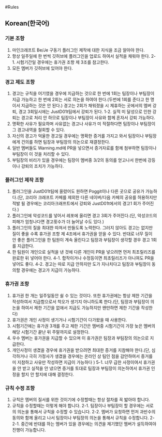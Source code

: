 #Rules

## Korean(한국어)

### 기본 조항

1. 마인크래프트 Be/Je 구동기 플러그인 제작에 대한 지식을 조금 알아야 한다.
2. 항상 일주일에 한 번씩 깃허브에 플러그인을 업로드 하여서 실적을 채워야 한다.
2-1. 시험기간일 경우에는 휴가권 조항 제 3조를 참고한다.
3. 모든 멤버가 깃허브에 있어야 한다.

### 경고 제도 조항
1. 경고는 규칙을 어기였을 경우에 지급하는 것으로 한 번에 1회는 팀장이나 부팀장이 지급 가능하고 한 번에 2회는 서로 의논을 하여야 한다.(두번에 1회를 준다고 한 명이서 지급하는 것은 안 된다.) 경고는 2회가 채워졌을 시 제휴하는 곳에서의 멤버 강퇴, 경고 3회일시에는 JustD01t팀에서 강퇴가 된다.
1-2. 실적 미 달성으로 인한 강퇴는 경고로 처리 안 하므로 팀장이나 부팀장이 사유와 함께 혼자서 강퇴 가능하다.
2. 명확한 사유가 필요하며 사유없는 경고나 사유가 미 적절하다면 팀장이나 부팀장이 그 경고내역을 철회할 수 있다.
3. 자신의 경고가 억울한 경고일 경우에는 명확한 증거를 가지고 와서 팀장이나 부팀장에게 건의를 하면 팀장과 부팀장의 의논으로 재결정한다.
4. 일반 멤버들도 Warning.md에 PR을 넣으면서 증거자료를 함께 첨부하면 팀장이나 부팀장이 이 것을 처리할 수 있다.
5. 부팀장의 비리가 있을 경우에는 팀장이 멤버중 3/2의 동의를 얻고나서 한번에 강등이나 강퇴의 조치가 가능하다.

### 플러그인 제작 조항
1. 플러그인을 JustD01t팀에 올렸어도 원하면 Poggit이나 다른 곳으로 공유가 가능하다.(단, 코리아 크래프트 카페를 제외한 다른 네이버/다음 카페의 공유를 허용하지만 적발 될 경우에는 코리아크래프트에서 강퇴와 JustD01t에서의 경고1 회가 주어진다.)
2. 플러그인에 악성코드를 넣어서 레포에 올리면 경고 3회가 주어진다.(단, 악성코드의 피해가 엄청나다면 경고횟수가 더 늘어날 수도 있다.)
3. 플러그인의 질을 최대한 따져서 만들도록 노력한다. 그러지 않아도 경고는 없지만 질이 좋을 수록 휴가권 조항 제 4조에서 휴가권을 얻을 수 있다. 반대로 너무 질이 안 좋은 플러그인을 한 팀원이 계속 올린다고 팀장과 부팀장이 생각할 경우 경고 1회를 지급한다.
4. 한 팀원이 개인으로 실적을 낸 것에 다른 개인이 PR을 넣으려면 먼저 최초릴리즈를 완료한 뒤 넣어야 한다.
4-1. 합작이거나 수정등이면 최초릴리즈가 아니여도 PR을 넣어도 좋다.
4-2. 경고는 따로 지급 안하지만 도가 지나치다고 팀장과 부팀장이 동의할 경우에는 경고가 지급이 가능하다.

### 휴가권 조항
1. 휴가권 한 개는 일주일동안 쉴 수 있는 것이다. 또한 휴가권에는 항상 제한 기간을 작성하여서 지급함으로서 착오가 생기지 아니하도록 한다.(단, 팀장과 부팀장이 의논을 하여서 제한 기간을 없애서 지급도 가능하지만 왠만하면 제한 기간을 작성한다)
2. 휴가권은 개인 사정이 생기거나 시험기간이 다가왔을 때 사용한다.
3. 시험기간에는 휴가권 3개를 주고 제한 기간은 멤버중 시험기간이 가장 늦은 멤버의 해당 시험기간 끝난 뒤 주말까지로 설정한다.
4. 우수 멤버는 휴가권을 지급할 수 있으며 이 휴가권은 팀장과 부팀장의 의논으로 지급한다.
5. 개인사정이 생겼을 경우에 휴가권을 받으려면 최대한 증거를 지참해야 한다.(단, 심각하거나 극히 가정사가 생겼을 경우에는 온라인 상 팀인 점을 감안하여서 증거를 미 지참하고 사유만 작성하면 지급이 가능하다 )
5-1. 너무 급한 사정이여서 휴가권을 안 받고 실적을 안 냈으면 증거를 토대로 팀장과 부팀장이 의논하여서 휴가권 인정을 할지 안 할지에 대해 결정한다.

### 규칙 수정 조항
1. 규칙은 멤버의 질서를 위한 것이기에 수정할때는 항상 절차를 꼭 밟아야 합니다.
2. 규칙을 수정할때는 이렇게 해야 합니다.
2-1. 팀장이나 부팀장이 할 경우에는 서로의 의논을 통해서 규칙을 수정할 수 있습니다.
2-2. 멤버가 요청하면 먼저 과반수의 동의와 함께 올리고 나서 팀장이나 부팀장의 의논을 통해서 규칙을 수정합니다. 
2-2-1. 중간에 반대를 하는 멤버가 있을 경우에는 의견을 제기했던 멤버가 설득하여야 진행이 가능합니다.
